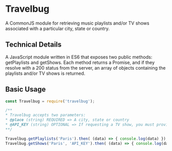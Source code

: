 # Travelbug
A CommonJS module for retrieving music playlists and/or TV shows associated with a particular city, state or country.

## Technical Details

A JavaScript module written in ES6 that exposes two public methods: getPlaylists and getShows. Each method returns a Promise, and if they resolve with a 200 status from the server, an array of objects containing the playlists and/or TV shows is returned. 

## Basic Usage

```javascript
const Travelbug = require('travelbug');

/**
* Travelbug accepts two parameters:
* @place (string) REQUIRED => A city, state or country
* @API_KEY (string) OPTIONAL => If requesting a TV show, you must provide a Guidebox API key
**/

Travelbug.getPlaylists('Paris').then( (data) => { console.log(data) });
Travelbug.getShows('Paris', 'API_KEY').then( (data) => { console.log(data) });

```
